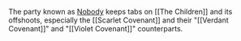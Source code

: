 The party known as [Nobody](https://hero.fandom.com/wiki/Nobody_\(SCP_Foundation\) "w:c:hero:Nobody (SCP Foundation)") keeps tabs on [[The Children]] and its offshoots, especially the [[Scarlet Covenant]] and their "[[Verdant Covenant]]" and "[[Violet Covenant]]" counterparts.